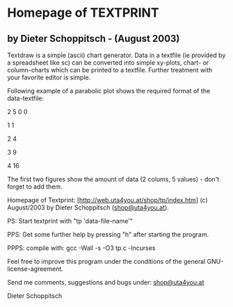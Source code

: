 # Homepage of TEXTPRINT
## by Dieter Schoppitsch - (August 2003)

Textdraw is a simple (ascii) chart generator. Data in a textfile (ie provided by a spreadsheet like sc) can be converted into simple xy-plots, chart- or column-charts which can be printed to a textfile. Further treatment with your favorite editor is simple.

Following example of a parabolic plot shows the required format of the data-textfile:

2 5
 0 0
 
 1 1
 
 2 4
 
 3 9
 
 4 16
 

The first two figures show the amount of data (2 colums, 5 values) - don't forget to add them.

Homepage of Textprint: [http://web.uta4you.at/shop/tp/index.htm] (c) August/2003 by Dieter Schoppitsch (shop@uta4you.at).

PS: Start textprint with "tp 'data-file-name'"

PPS: Get some further help by pressing "h" after starting the program.

PPPS: compile with: gcc -Wall -s -O3 tp.c -lncurses

Feel free to improve this program under the conditions of the general GNU-license-agreement.

Send me comments, suggestions and bugs under: shop@uta4you.at

Dieter Schoppitsch
